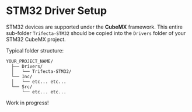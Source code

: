 # STM32 Driver Setup #

STM32 devices are supported under the <b>CubeMX</b> framework. This entire sub-folder `Trifecta-STM32` should be copied into the `Drivers` folder of your STM32 CubeMX project. 

Typical folder structure: 

```
YOUR_PROJECT_NAME/
  ├── Drivers/
  │   └── Trifecta-STM32/
  └── Inc/
  │   └── etc... etc...
  └── Src/
      └── etc... etc...
```

Work in progress!
